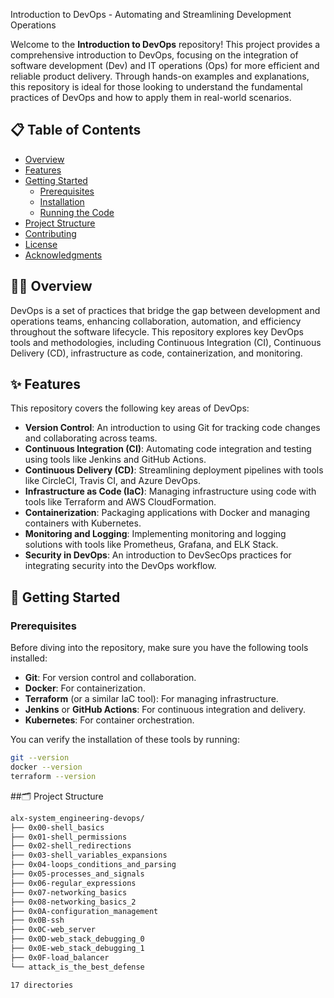  Introduction to DevOps - Automating and Streamlining Development Operations

Welcome to the **Introduction to DevOps** repository! This project provides a comprehensive introduction to DevOps, focusing on the integration of software development (Dev) and IT operations (Ops) for more efficient and reliable product delivery. Through hands-on examples and explanations, this repository is ideal for those looking to understand the fundamental practices of DevOps and how to apply them in real-world scenarios.

## 📋 Table of Contents
- [Overview](#overview)
- [Features](#features)
- [Getting Started](#getting-started)
  - [Prerequisites](#prerequisites)
  - [Installation](#installation)
  - [Running the Code](#running-the-code)
- [Project Structure](#project-structure)
- [Contributing](#contributing)
- [License](#license)
- [Acknowledgments](#acknowledgments)

## 🧑‍💻 Overview

DevOps is a set of practices that bridge the gap between development and operations teams, enhancing collaboration, automation, and efficiency throughout the software lifecycle. This repository explores key DevOps tools and methodologies, including Continuous Integration (CI), Continuous Delivery (CD), infrastructure as code, containerization, and monitoring.

## ✨ Features

This repository covers the following key areas of DevOps:

- **Version Control**: An introduction to using Git for tracking code changes and collaborating across teams.
- **Continuous Integration (CI)**: Automating code integration and testing using tools like Jenkins and GitHub Actions.
- **Continuous Delivery (CD)**: Streamlining deployment pipelines with tools like CircleCI, Travis CI, and Azure DevOps.
- **Infrastructure as Code (IaC)**: Managing infrastructure using code with tools like Terraform and AWS CloudFormation.
- **Containerization**: Packaging applications with Docker and managing containers with Kubernetes.
- **Monitoring and Logging**: Implementing monitoring and logging solutions with tools like Prometheus, Grafana, and ELK Stack.
- **Security in DevOps**: An introduction to DevSecOps practices for integrating security into the DevOps workflow.

## 🚀 Getting Started

### Prerequisites

Before diving into the repository, make sure you have the following tools installed:

- **Git**: For version control and collaboration.
- **Docker**: For containerization.
- **Terraform** (or a similar IaC tool): For managing infrastructure.
- **Jenkins** or **GitHub Actions**: For continuous integration and delivery.
- **Kubernetes**: For container orchestration.
  
You can verify the installation of these tools by running:

```bash
git --version
docker --version
terraform --version
```

##🗂️ Project Structure

```bash
alx-system_engineering-devops/
├── 0x00-shell_basics
├── 0x01-shell_permissions
├── 0x02-shell_redirections
├── 0x03-shell_variables_expansions
├── 0x04-loops_conditions_and_parsing
├── 0x05-processes_and_signals
├── 0x06-regular_expressions
├── 0x07-networking_basics
├── 0x08-networking_basics_2
├── 0x0A-configuration_management
├── 0x0B-ssh
├── 0x0C-web_server
├── 0x0D-web_stack_debugging_0
├── 0x0E-web_stack_debugging_1
├── 0x0F-load_balancer
└── attack_is_the_best_defense

17 directories
```
